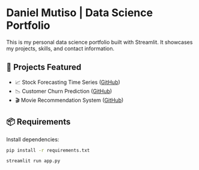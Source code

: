 # Daniel Mutiso | Data Science Portfolio

This is my personal data science portfolio built with Streamlit. It showcases my projects, skills, and contact information.

## 🚀 Projects Featured

- 📈 Stock Forecasting Time Series ([GitHub](https://github.com/Sylvia-W-Mwangi/Stocks_forecasting_time_series))
- 📉 Customer Churn Prediction ([GitHub](https://github.com/dantegaucho/Customer-churn))
- 🎬 Movie Recommendation System ([GitHub](https://github.com/dantegaucho/Movie-recommendation-system))

## 📦 Requirements

Install dependencies:

```bash
pip install -r requirements.txt
```

```bash
streamlit run app.py
```